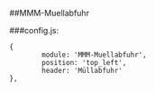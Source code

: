 ##MMM-Muellabfuhr

###config.js:
```
{
		module: 'MMM-Muellabfuhr',
		position: 'top_left',
		header: 'Müllabfuhr'
},
```
